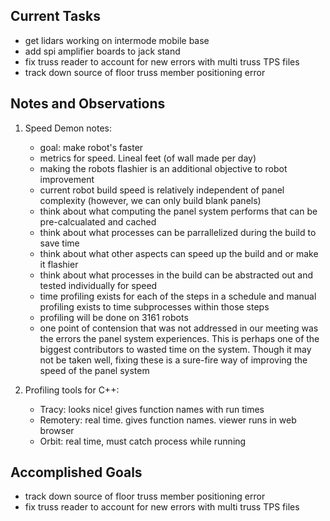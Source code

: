 ## Current Tasks

- get lidars working on intermode mobile base
- add spi amplifier boards to jack stand
- fix truss reader to account for new errors with multi truss TPS files
- track down source of floor truss member positioning error

## Notes and Observations

1. Speed Demon notes:
    - goal: make robot's faster
    - metrics for speed. Lineal feet (of wall made per day)
    - making the robots flashier is an additional objective to robot improvement
    - current robot build speed is relatively independent of panel complexity (however,
    we can only build blank panels)
    - think about what computing the panel system performs that can be pre-calcualated
    and cached
    - think about what processes can be parrallelized during the build to save time
    - think about what other aspects can speed up the build and or make it flashier
    - think about what processes in the build can be abstracted out and tested 
    individually for speed
    - time profiling exists for each of the steps in a schedule and manual profiling 
    exists to time subprocesses within those steps
    - profiling will be done on 3161 robots
    - one point of contension that was not addressed in our meeting was the errors the
    panel system experiences. This is perhaps one of the biggest contributors to wasted
    time on the system. Though it may not be taken well, fixing these is a sure-fire way
    of improving the speed of the panel system

2. Profiling tools for C++:
    - Tracy: looks nice! gives function names with run times
    - Remotery: real time. gives function names. viewer runs in web browser
    - Orbit: real time, must catch process while running 

## Accomplished Goals

- track down source of floor truss member positioning error
- fix truss reader to account for new errors with multi truss TPS files

